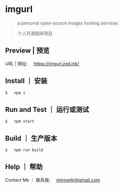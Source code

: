 # imgurl

> a personal open-source images hosting services

> 个人开源图床项目

## Preview  |  预览

URL  |  网址:&nbsp;&nbsp;&nbsp;&nbsp;&nbsp;<https://imgurl.zed.ink/>

## Install  ｜  安装

```js
$   npm i
```

## Run and Test  ｜  运行或测试

```js
$   npm start
```

## Build  ｜  生产版本

```js
$   npm run build
```

## Help  ｜  帮助

Contact Me  ｜  联系我:&nbsp;&nbsp;&nbsp;&nbsp;&nbsp;<mingwiki@gmail.com>
